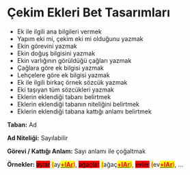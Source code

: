 # Çekim Ekleri Bet Tasarımları



* Ek ile ilgili ana bilgileri vermek
* Yapım eki mi, çekim eki mi olduğunu yazmak
* Ekin görevini yazmak
* Ekin doğuş bilgisini yazmak
* Ekin varlığının görüldüğü çağları yazmak
* Çağlara göre ek bilgisi yazmak
* Lehçelere göre ek bilgisi yazmak
* Ek ile ilgili birkaç örnek sözcük yazmak
* Eki taşıyan tüm sözcükleri yazmak
* Eklerin eklendiği tabanı belirtmek
* Eklerin eklendiği tabanın niteliğini belirtmek
* Eklerin eklendiği tabana kattığı anlamı belirtmek





**Taban:** Ad

**Ad Niteliği:** Sayılabilir

**Görevi / Kattığı Anlam:** Sayı anlamı ile çoğaltmak

**Örnekler:** <mark style="background-color:red;">aylar</mark> <mark style="color:red;">(</mark>ay[<mark style="color:red;">**+lAr**</mark>](../../../ekler/cekim-ekleri/adlik-cekim-ekleri/lar-+lar+-+lar-lar-lar+.md)<mark style="color:red;">)</mark>, <mark style="background-color:red;">ağaçlar</mark>  <mark style="color:green;"></mark> <mark style="color:red;">(</mark>ağaç[<mark style="color:red;">**+lAr**</mark>](../../../ekler/cekim-ekleri/adlik-cekim-ekleri/lar-+lar+-+lar-lar-lar+.md)<mark style="color:red;">)</mark>, <mark style="background-color:red;">evler</mark> <mark style="color:red;">(</mark>ev[<mark style="color:red;">**+lAr**</mark>](../../../ekler/cekim-ekleri/adlik-cekim-ekleri/lar-+lar+-+lar-lar-lar+.md)<mark style="color:red;">)</mark>, ...
